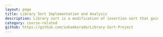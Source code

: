 ```yaml
---
layout: page
title: Library Sort Implementation and Analysis
description: Library sort is a modification of insertion sort that gains speed by trading space. As part of Introduction to Algorithms Engineering course. <br> <code>C++</code> <code>Python</code>
category: course-related
github: https://github.com/sohamkorade/Library-Sort-Project
---
```

